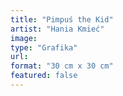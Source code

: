 ```yaml
---
title: "Pimpuś the Kid"
artist: "Hania Kmieć"
image:
type: "Grafika"
url:
format: "30 cm x 30 cm"
featured: false
---
```

